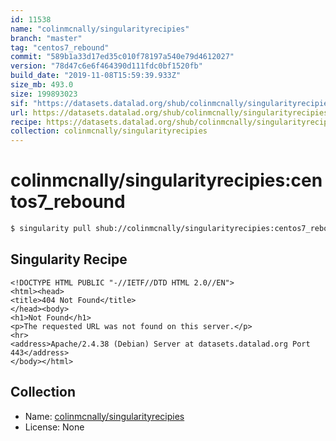 ```yaml
---
id: 11538
name: "colinmcnally/singularityrecipies"
branch: "master"
tag: "centos7_rebound"
commit: "589b1a33d17ed35c010f78197a540e79d4612027"
version: "78d47c6e6f464390d111fdc0bf1520fb"
build_date: "2019-11-08T15:59:39.933Z"
size_mb: 493.0
size: 199893023
sif: "https://datasets.datalad.org/shub/colinmcnally/singularityrecipies/centos7_rebound/2019-11-08-589b1a33-78d47c6e/78d47c6e6f464390d111fdc0bf1520fb.sif"
url: https://datasets.datalad.org/shub/colinmcnally/singularityrecipies/centos7_rebound/2019-11-08-589b1a33-78d47c6e/
recipe: https://datasets.datalad.org/shub/colinmcnally/singularityrecipies/centos7_rebound/2019-11-08-589b1a33-78d47c6e/Singularity
collection: colinmcnally/singularityrecipies
---
```


# colinmcnally/singularityrecipies:centos7_rebound

```bash
$ singularity pull shub://colinmcnally/singularityrecipies:centos7_rebound
```

## Singularity Recipe

```singularity
<!DOCTYPE HTML PUBLIC "-//IETF//DTD HTML 2.0//EN">
<html><head>
<title>404 Not Found</title>
</head><body>
<h1>Not Found</h1>
<p>The requested URL was not found on this server.</p>
<hr>
<address>Apache/2.4.38 (Debian) Server at datasets.datalad.org Port 443</address>
</body></html>
```

## Collection

 - Name: [colinmcnally/singularityrecipies](https://github.com/colinmcnally/singularityrecipies)
 - License: None

